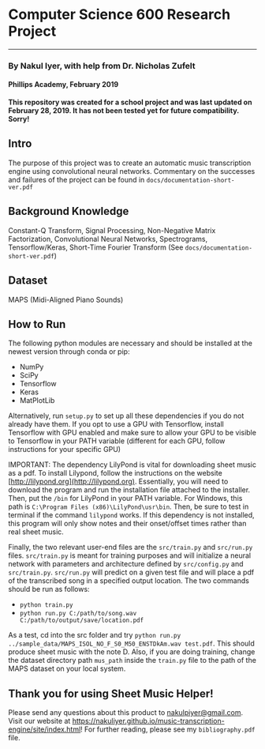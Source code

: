 # Computer Science 600 Research Project
-----
### By Nakul Iyer, with help from Dr. Nicholas Zufelt
#### Phillips Academy, February 2019

**This repository was created for a school project and was last updated on February 28, 2019. It has not been tested yet for future compatibility. Sorry!**

## Intro
The purpose of this project was to create an automatic music transcription engine using convolutional neural networks. Commentary on the successes and failures of the project can be found in `docs/documentation-short-ver.pdf`

## Background Knowledge
Constant-Q Transform, Signal Processing, Non-Negative Matrix Factorization, Convolutional Neural Networks, Spectrograms, Tensorflow/Keras, Short-Time Fourier Transform (See `docs/documentation-short-ver.pdf`)

## Dataset
MAPS (Midi-Aligned Piano Sounds)

## How to Run
The following python modules are necessary and should be installed at the newest version through conda or pip:
* NumPy
* SciPy
* Tensorflow
* Keras
* MatPlotLib

Alternatively, run `setup.py` to set up all these dependencies if you do not already have them. If you opt to use a GPU with Tensorflow, install Tensorflow with GPU enabled and make sure to allow your GPU to be visible to Tensorflow in your PATH variable (different for each GPU, follow instructions for your specific GPU)

IMPORTANT: The dependency LilyPond is vital for downloading sheet music as a pdf. To install Lilypond, follow the instructions on the website [http://lilypond.org](http://lilypond.org). Essentially, you will need to download the program and run the installation file attached to the installer. Then, put the `/bin` for LilyPond in your PATH variable. For Windows, this path is `C:\Program Files (x86)\LilyPond\usr\bin`. Then, be sure to test in terminal if the command `lilypond` works. If this dependency is not installed, this program will only show notes and their onset/offset times rather than real sheet music.

Finally, the two relevant user-end files are the `src/train.py` and `src/run.py` files. `src/train.py` is meant for training purposes and will initialize a neural network with parameters and architecture defined by `src/config.py` and `src/train.py`. `src/run.py` will predict on a given test file and will place a pdf of the transcribed song in a specified output location. The two commands should be run as follows:
* `python train.py`
* `python run.py C:/path/to/song.wav C:/path/to/output/save/location.pdf`

As a test, cd into the src folder and try `python run.py ../sample_data/MAPS_ISOL_NO_F_S0_M50_ENSTDkAm.wav test.pdf`. This should produce sheet music with the note D.
Also, if you are doing training, change the dataset directory path `mus_path` inside the `train.py` file to the path of the MAPS dataset on your local system.

## Thank you for using Sheet Music Helper!
Please send any questions about this product to nakulpiyer@gmail.com. Visit our website at https://nakuliyer.github.io/music-transcription-engine/site/index.html! For further reading, please see my `bibliography.pdf` file.
